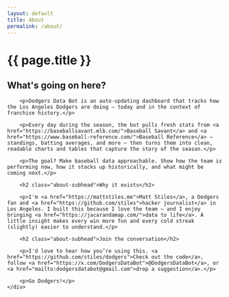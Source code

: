 ```yaml
---
layout: default
title: About
permalink: /about/
---
```


<div class="container">
    <div class="minimal-header">
        <h1 class="minimal-headline">{{ page.title }}</h1>
    </div>
    <div class="text-container">
        <h2 class="about-subhead">What's going on here?</h2>

        <p>Dodgers Data Bot is an auto-updating dashboard that tracks how the Los Angeles Dodgers are doing — today and in the context of franchise history.</p>

        <p>Every day during the season, the bot pulls fresh stats from <a href="https://baseballsavant.mlb.com/">Baseball Savant</a> and <a href="https://www.baseball-reference.com/">Baseball Reference</a> — standings, batting averages, and more — then turns them into clean, readable charts and tables that capture the story of the season.</p>

        <p>The goal? Make baseball data approachable. Show how the team is performing now, how it stacks up historically, and what might be coming next.</p>

        <h2 class="about-subhead">Why it exists</h2>

        <p>I'm <a href="https://mattstiles.me">Matt Stiles</a>, a Dodgers fan and <a href="https://github.com/stiles">hacker journalist</a> in Los Angeles. I built this because I love the team — and I enjoy bringing <a href="https://jacarandamap.com/">data to life</a>. A little insight makes every win more fun and every cold streak (slightly) easier to understand.</p>

        <h2 class="about-subhead">Join the conversation</h2>

        <p>I'd love to hear how you’re using this. <a href="https://github.com/stiles/dodgers">Check out the code</a>, follow <a href="https://x.com/DodgersDataBot">@DodgersDataBot</a>, or <a href="mailto:dodgersdatabot@gmail.com">drop a suggestion</a>.</p>

        <p>Go Dodgers!</p>
    </div>
</div>

